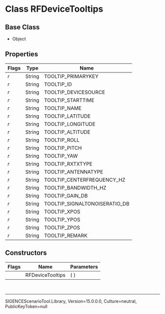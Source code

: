 # Class RFDeviceTooltips
## Base Class
- Object
## Properties
Flags|Type|Name
-|-|-
*r* &nbsp;|String|TOOLTIP_PRIMARYKEY
*r* &nbsp;|String|TOOLTIP_ID
*r* &nbsp;|String|TOOLTIP_DEVICESOURCE
*r* &nbsp;|String|TOOLTIP_STARTTIME
*r* &nbsp;|String|TOOLTIP_NAME
*r* &nbsp;|String|TOOLTIP_LATITUDE
*r* &nbsp;|String|TOOLTIP_LONGITUDE
*r* &nbsp;|String|TOOLTIP_ALTITUDE
*r* &nbsp;|String|TOOLTIP_ROLL
*r* &nbsp;|String|TOOLTIP_PITCH
*r* &nbsp;|String|TOOLTIP_YAW
*r* &nbsp;|String|TOOLTIP_RXTXTYPE
*r* &nbsp;|String|TOOLTIP_ANTENNATYPE
*r* &nbsp;|String|TOOLTIP_CENTERFREQUENCY_HZ
*r* &nbsp;|String|TOOLTIP_BANDWIDTH_HZ
*r* &nbsp;|String|TOOLTIP_GAIN_DB
*r* &nbsp;|String|TOOLTIP_SIGNALTONOISERATIO_DB
*r* &nbsp;|String|TOOLTIP_XPOS
*r* &nbsp;|String|TOOLTIP_YPOS
*r* &nbsp;|String|TOOLTIP_ZPOS
*r* &nbsp;|String|TOOLTIP_REMARK
## Constructors
Flags|Name|Parameters
-|-|-
&nbsp;|RFDeviceTooltips|( )

<br /><hr />
SIGENCEScenarioTool.Library, Version=15.0.0.0, Culture=neutral, PublicKeyToken=null
